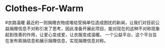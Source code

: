 # Clothes-For-Warm

#衣路温暖
最近的一则捐赠衣物成堆给受捐单位造成困扰的新闻，让我们对目前公益捐赠信息不对称引发了思考，因此准备开展此项目，能对现在的这种不对称现象起到改善的作用，让爱心变成爱，让衣服变成温暖。
一个公益平台，这个平台旨在发布索捐信息和展示捐赠信息，实现捐赠信息对称。
